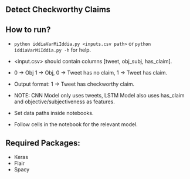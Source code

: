 ## Detect Checkworthy Claims


## How to run?
- `python iddiaVarMiIddia.py <inputs.csv path>` or `python iddiaVarMiIddia.py -h` for help.
- <input.csv> should contain columns [tweet, obj_subj, has_claim].
- 0 -> Obj 1 -> Obj, 0 -> Tweet has no claim, 1 -> Tweet has claim.
- Output format: 1 -> Tweet has checkworthy claim.
- NOTE: CNN Model only uses tweets, LSTM Model also uses has_claim and objective/subjectiveness as features.

- Set data paths inside notebooks.
- Follow cells in the notebook for the relevant model.


## Required Packages:
- Keras
- Flair
- Spacy

